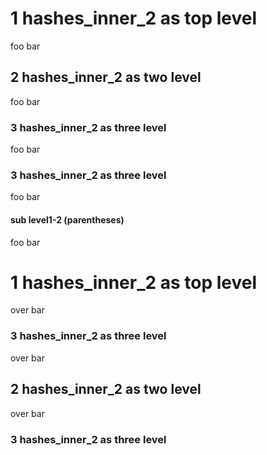 # 1 hashes_inner_2 as top level

foo bar

## 2 hashes_inner_2 as two level

foo bar

### 3 hashes_inner_2 as three level

foo bar

### 3 hashes_inner_2 as three level

foo bar

#### sub level1-2 (parentheses)

foo bar

# 1 hashes_inner_2 as top level

over bar

### 3 hashes_inner_2 as three level

over bar

## 2 hashes_inner_2 as two level

over bar

### 3 hashes_inner_2 as three level